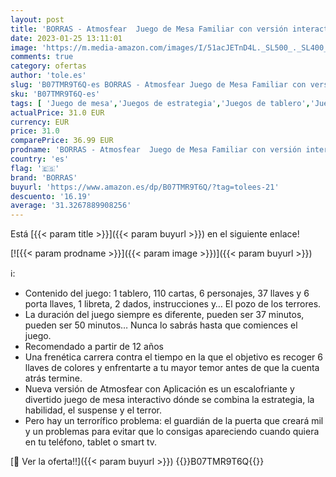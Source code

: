 ```yaml
---
layout: post
title: 'BORRAS - Atmosfear  Juego de Mesa Familiar con versión interactiva  con App Exclusiva para Apple y Android  Habilidad  Estrategia  Suspense y Terror  A Partir de 12 años  18354 '
date: 2023-01-25 13:11:01
image: 'https://m.media-amazon.com/images/I/51acJETnD4L._SL500_._SL400_.jpg'
comments: true
category: ofertas
author: 'tole.es'
slug: 'B07TMR9T6Q-es BORRAS - Atmosfear Juego de Mesa Familiar con versión...'
sku: 'B07TMR9T6Q-es'
tags: [ 'Juego de mesa','Juegos de estrategia','Juegos de tablero','Juegos y accesorios para juegos','Juguetes','Juguetes y juegos','apple','borras','🇪🇸', ]
actualPrice: 31.0 EUR
currency: EUR
price: 31.0
comparePrice: 36.99 EUR
prodname: 'BORRAS - Atmosfear  Juego de Mesa Familiar con versión interactiva  con App Exclusiva para Apple y Android  Habilidad  Estrategia  Suspense y Terror  A Partir de 12 años  18354 '
country: 'es'
flag: '🇪🇸'
brand: 'BORRAS'
buyurl: 'https://www.amazon.es/dp/B07TMR9T6Q/?tag=tolees-21'
descuento: '16.19'
average: '31.3267889908256'
---
```


Está [{{< param title >}}]({{< param buyurl >}}) en el siguiente enlace!

[![{{< param prodname >}}]({{< param image >}})]({{< param buyurl >}})

ℹ️:

- Contenido del juego: 1 tablero, 110 cartas, 6 personajes, 37 llaves y 6 porta llaves, 1 libreta, 2 dados, instrucciones y… El pozo de los terrores.
- La duración del juego siempre es diferente, pueden ser 37 minutos, pueden ser 50 minutos… Nunca lo sabrás hasta que comiences el juego.
- Recomendado a partir de 12 años
- Una frenética carrera contra el tiempo en la que el objetivo es recoger 6 llaves de colores y enfrentarte a tu mayor temor antes de que la cuenta atrás termine.
- Nueva versión de Atmosfear con Aplicación es un escalofriante y divertido juego de mesa interactivo dónde se combina la estrategia, la habilidad, el suspense y el terror.
- Pero hay un terrorífico problema: el guardián de la puerta que creará mil y un problemas para evitar que lo consigas apareciendo cuando quiera en tu teléfono, tablet o smart tv.

[🛒 Ver la oferta!!]({{< param buyurl >}})
{{<world>}}B07TMR9T6Q{{</world>}}
